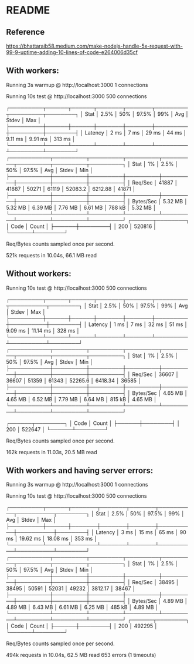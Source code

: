 # README

## Reference

https://bhattaraib58.medium.com/make-nodejs-handle-5x-request-with-99-9-uptime-adding-10-lines-of-code-e264006d35cf

## With workers:

Running 3s warmup @ http://localhost:3000
1 connections

Running 10s test @ http://localhost:3000
500 connections

┌─────────┬──────┬──────┬───────┬───────┬─────────┬─────────┬────────┐
│ Stat    │ 2.5% │ 50%  │ 97.5% │ 99%   │ Avg     │ Stdev   │ Max    │
├─────────┼──────┼──────┼───────┼───────┼─────────┼─────────┼────────┤
│ Latency │ 2 ms │ 7 ms │ 29 ms │ 44 ms │ 9.11 ms │ 9.91 ms │ 313 ms │
└─────────┴──────┴──────┴───────┴───────┴─────────┴─────────┴────────┘
┌───────────┬─────────┬─────────┬─────────┬─────────┬─────────┬─────────┬─────────┐
│ Stat      │ 1%      │ 2.5%    │ 50%     │ 97.5%   │ Avg     │ Stdev   │ Min     │
├───────────┼─────────┼─────────┼─────────┼─────────┼─────────┼─────────┼─────────┤
│ Req/Sec   │ 41887   │ 41887   │ 50271   │ 61119   │ 52083.2 │ 6212.88 │ 41871   │
├───────────┼─────────┼─────────┼─────────┼─────────┼─────────┼─────────┼─────────┤
│ Bytes/Sec │ 5.32 MB │ 5.32 MB │ 6.39 MB │ 7.76 MB │ 6.61 MB │ 788 kB  │ 5.32 MB │
└───────────┴─────────┴─────────┴─────────┴─────────┴─────────┴─────────┴─────────┘
┌──────┬────────┐
│ Code │ Count  │
├──────┼────────┤
│ 200  │ 520816 │
└──────┴────────┘

Req/Bytes counts sampled once per second.

521k requests in 10.04s, 66.1 MB read

## Without workers:

Running 10s test @ http://localhost:3000
500 connections

┌─────────┬──────┬──────┬───────┬───────┬─────────┬──────────┬────────┐
│ Stat    │ 2.5% │ 50%  │ 97.5% │ 99%   │ Avg     │ Stdev    │ Max    │
├─────────┼──────┼──────┼───────┼───────┼─────────┼──────────┼────────┤
│ Latency │ 1 ms │ 7 ms │ 32 ms │ 51 ms │ 9.09 ms │ 11.14 ms │ 328 ms │
└─────────┴──────┴──────┴───────┴───────┴─────────┴──────────┴────────┘
┌───────────┬─────────┬─────────┬─────────┬─────────┬─────────┬─────────┬─────────┐
│ Stat      │ 1%      │ 2.5%    │ 50%     │ 97.5%   │ Avg     │ Stdev   │ Min     │
├───────────┼─────────┼─────────┼─────────┼─────────┼─────────┼─────────┼─────────┤
│ Req/Sec   │ 36607   │ 36607   │ 51359   │ 61343   │ 52265.6 │ 6418.34 │ 36585   │
├───────────┼─────────┼─────────┼─────────┼─────────┼─────────┼─────────┼─────────┤
│ Bytes/Sec │ 4.65 MB │ 4.65 MB │ 6.52 MB │ 7.79 MB │ 6.64 MB │ 815 kB  │ 4.65 MB │
└───────────┴─────────┴─────────┴─────────┴─────────┴─────────┴─────────┴─────────┘

┌──────┬────────┐
│ Code │ Count  │
├──────┼────────┤
│ 200  │ 522647 │
└──────┴────────┘

Req/Bytes counts sampled once per second.

162k requests in 11.03s, 20.5 MB read


## With workers and having server errors:

Running 3s warmup @ http://localhost:3000
1 connections

Running 10s test @ http://localhost:3000
500 connections

┌─────────┬──────┬───────┬───────┬───────┬──────────┬──────────┬────────┐
│ Stat    │ 2.5% │ 50%   │ 97.5% │ 99%   │ Avg      │ Stdev    │ Max    │
├─────────┼──────┼───────┼───────┼───────┼──────────┼──────────┼────────┤
│ Latency │ 3 ms │ 15 ms │ 65 ms │ 90 ms │ 19.62 ms │ 18.08 ms │ 353 ms │
└─────────┴──────┴───────┴───────┴───────┴──────────┴──────────┴────────┘
┌───────────┬─────────┬─────────┬─────────┬─────────┬─────────┬─────────┬─────────┐
│ Stat      │ 1%      │ 2.5%    │ 50%     │ 97.5%   │ Avg     │ Stdev   │ Min     │
├───────────┼─────────┼─────────┼─────────┼─────────┼─────────┼─────────┼─────────┤
│ Req/Sec   │ 38495   │ 38495   │ 50591   │ 52031   │ 49232   │ 3812.17 │ 38467   │
├───────────┼─────────┼─────────┼─────────┼─────────┼─────────┼─────────┼─────────┤
│ Bytes/Sec │ 4.89 MB │ 4.89 MB │ 6.43 MB │ 6.61 MB │ 6.25 MB │ 485 kB  │ 4.89 MB │
└───────────┴─────────┴─────────┴─────────┴─────────┴─────────┴─────────┴─────────┘
┌──────┬────────┐
│ Code │ Count  │
├──────┼────────┤
│ 200  │ 492295 │
└──────┴────────┘

Req/Bytes counts sampled once per second.

494k requests in 10.04s, 62.5 MB read
653 errors (1 timeouts)
